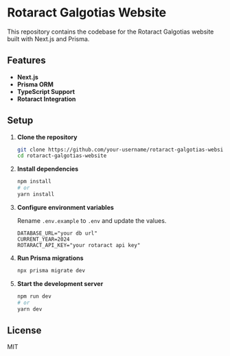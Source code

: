 # Rotaract Galgotias Website

This repository contains the codebase for the Rotaract Galgotias website built with Next.js and Prisma.

## Features

- **Next.js**
- **Prisma ORM**
- **TypeScript Support**
- **Rotaract Integration**

## Setup

1. **Clone the repository**

   ```bash
   git clone https://github.com/your-username/rotaract-galgotias-website.git
   cd rotaract-galgotias-website
   ```

2. **Install dependencies**

   ```bash
   npm install
   # or
   yarn install
   ```

3. **Configure environment variables**

   Rename `.env.example` to `.env` and update the values.

   ```env
   DATABASE_URL="your db url"
   CURRENT_YEAR=2024
   ROTARACT_API_KEY="your rotaract api key"
   ```

4. **Run Prisma migrations**

   ```bash
   npx prisma migrate dev
   ```

5. **Start the development server**

   ```bash
   npm run dev
   # or
   yarn dev
   ```

## License

MIT
